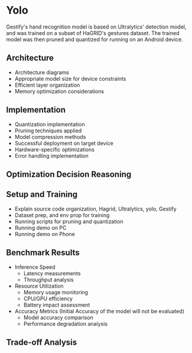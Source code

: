# Yolo
Gestify's hand recognition model is based on Ultralytics' detection model, and was trained on a subset of HaGRID's gestures dataset. The trained model was then pruned and quantized for running on an Android device.

## Architecture
* Architecture diagrams
* Appropriate model size for device constraints
* Efficient layer organization
* Memory optimization considerations

## Implementation
* Quantization implementation
* Pruning techniques applied
* Model compression methods
* Successful deployment on target device
* Hardware-specific optimizations
* Error handling implementation

## Optimization Decision Reasoning

## Setup and Training
* Explain source code organization, Hagrid, Ultralytics, yolo, Gestify
* Dataset prep, and env prop for training
* Running scripts for pruning and quantization
* Running demo on PC
* Running demo on Phone

## Benchmark Results
* Inference Speed
  * Latency measurements
  * Throughput analysis
* Resource Utilization
  * Memory usage monitoring
  * CPU/GPU efficiency
  * Battery impact assessment
* Accuracy Metrics (Initial Accuracy of the model will not be evaluated)
  * Model accuracy comparison
  * Performance degradation analysis

## Trade-off Analysis